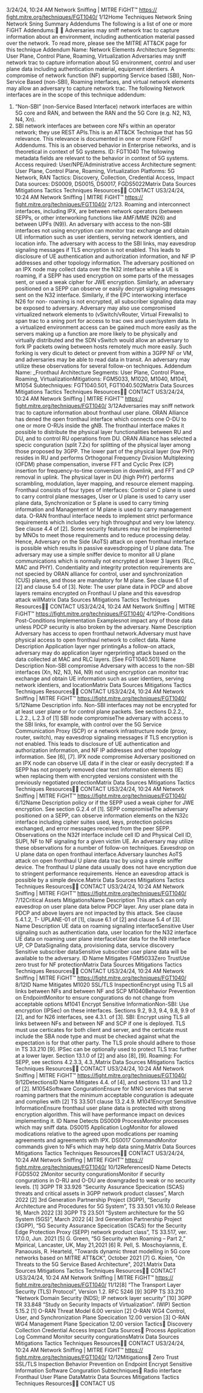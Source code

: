 3/24/24, 10:24 AM Network Sniﬃng | MITRE FiGHT™
https://ﬁght.mitre.org/techniques/FGT1040/ 1/12Home Techniques Network Sni ng
Network Sni ng
Summary
Addendums
The following is a list of one or more FiGHT Addendums:󰅂 󰅂
Adversaries may sniff network tra c to capture information
about an environment, including authentication material
passed over the network. To read more, please see the MITRE
ATT&CK page for this technique
Addendum Name: Network Elements
Architecture Segments: User Plane, Control Plane, Roaming, Virtualization
Adversaries may sniff network tra c to capture information
about 5G environment, control and user plane data including
authentication material, equipment identi ers.
A compromise of network function (NF) supporting Service
based (SBI), Non-Service Based (non-SBI), Roaming
interfaces, and virtual network elements may allow an
adversary to capture network tra c.
The following Network interfaces are in the scope of this
technique addendum:
1. “Non-SBI” (non-Service Based Interface) network interfaces
are within 5G core and RAN, and between the RAN and the
5G Core (e.g. N2, N3, N4, Xn).
2. SBI network interfaces are between core NFs within an
operator network; they use REST APIs.This is an ATT&CK
Technique that has 5G
relevance. This relevance is
documented in one or more
FiGHT Addendums.
This is an observed behavior
in Enterprise networks, and is
theoretical in context of 5G
systems.
ID: FGT1040
The following metadata
fields are relevant to the
behavior in context of 5G
systems.
Access required:
User/NPE/Administrative
access
Architecture segment: User
Plane, Control Plane,
Roaming, Virtualization
Platforms: 5G Network, RAN
Tactics: Discovery,
Collection, Credential
Access, Impact
Data sources: DS0009,
DS0015, DS0017, FGDS5022Matrix Data Sources Mitigations Tactics Techniques Resources󰍝󰇙
CONTACT US3/24/24, 10:24 AM Network Sniﬃng | MITRE FiGHT™
https://ﬁght.mitre.org/techniques/FGT1040/ 2/123. Roaming and interconnect interfaces, including IPX, are
between network operators (between SEPPs, or other
interworking functions like AMF/MME (N26) and between
UPFs (N9)).
An adversary with access to the non-SBI interfaces not using
encryption can monitor tra c exchange and obtain UE
information such as user identi ers, serving network
identi ers, and location info.
The adversary with access to the SBI links, may eavesdrop
signaling messages if TLS encryption is not enabled. This
leads to disclosure of UE authentication and authorization
information, and NF IP addresses and other topology
information.
The adversary positioned on an IPX node may collect data
over the N32 interface while a UE is roaming, if a SEPP has
used encryption on some parts of the messages sent, or used
a weak cipher for JWE encryption. Similarly, an adversary
positioned on a SEPP can observe or easily decrypt signaling
messages sent on the N32 interface.
Similarly, if the EPC interworking interface N26 for non-
roaming is not encrypted, all subscriber signaling data may be
exposed to adversary.
Adversary may also use compromised virtualized network
elements to (vSwitch/vRouter, Virtual Firewalls) to span tra c
to a sni ng port for access to tra c  ows and user/system
data. In a virtualized environment access can be gained much
more easily as the servers making up a function are more
likely to be physically and virtually distributed and the SDN
vSwitch would allow an adversary to fork IP packets  owing
between hosts remotely much more easily. Such forking is
very di cult to detect or prevent from within a 3GPP NF or
VM, and adversaries may be able to read data in transit.
An adversary may utilize these observations for several
follow-on techniques.
Addendum Name: \_Fronthaul
Architecture Segments: User Plane, Control Plane, Roaming, VirtualizationMitigations: FGM5033,
M1020, M1040, M1041,
M1054
Subtechniques:
FGT1040.501, FGT1040.502Matrix Data Sources Mitigations Tactics Techniques Resources󰍝󰇙
CONTACT US3/24/24, 10:24 AM Network Sniﬃng | MITRE FiGHT™
https://ﬁght.mitre.org/techniques/FGT1040/ 3/12Adversaries may sniff network tra c to capture information
about fronthaul user plane.
ORAN Alliance has de ned the open fronthaul interface which
connects one O-DU to one or more O-RUs inside the gNB. The
fronthaul interface makes it possible to distribute the physical
layer functionalities between RU and DU, and to control RU
operations from DU. ORAN Alliance has selected a speci c
con guration (split 7.2x) for splitting of the physical layer
among those proposed by 3GPP. The lower part of the
physical layer (low PHY) resides in RU and performs
Orthogonal Frequency Division Multiplexing (OFDM) phase
compensation, inverse FFT and Cyclic Pre x (CP) insertion for
frequency-to-time conversion in downlink, and FFT and CP
removal in uplink. The physical layer in DU (high PHY)
performs scrambling, modulation, layer mapping, and
resource element mapping. Fronthaul consists of four types
of interfaces: Control or C plane is used to carry control plane
messages, User or U plane is used to carry user plane data,
Synchronization or S plane is used to carry timing information
and Management or M plane is used to carry management
data.
O-RAN fronthaul interface needs to implement strict
performance requirements which includes very high
throughput and very low latency. See clause 4.4 of [2]. Some
security features may not be implemented by MNOs to meet
those requirements and to reduce processing delay. Hence,
Adversary on the Side (AoTS) attack on open fronthaul
interface is possible which results in passive eavesdropping
of U plane data. The adversary may use a simple sniffer
device to monitor all U plane communications which is
normally not encrypted at lower 3 layers (RLC, MAC and PHY).
Con dentiality and integrity protection requirements are not
speci ed by ORAN alliance for control, user and
synchronization (CUS) planes, and those are mandatory for M
plane. See clause 6.1 of [2] and clause 5.4 of [3].
Note: The user plane data in PDCP and above layers remains
encrypted on Fronthaul U plane and this eavesdrop attack willMatrix Data Sources Mitigations Tactics Techniques Resources󰍝󰇙
CONTACT US3/24/24, 10:24 AM Network Sniﬃng | MITRE FiGHT™
https://ﬁght.mitre.org/techniques/FGT1040/ 4/12Pre-Conditions
Post-Conditions
Implementation Examplesnot impact any of those data unless PDCP security is also
broken by the adversary.
Name Description
Adversary has access to open
fronthaul network.Adversary must have
physical access to open
fronthaul network to
collect data.
Name Description
Application layer  nger printingAs a follow-on attack,
adversary may do
application layer
 ngerprinting attack
based on the data
collected at MAC and
RLC layers. [See
FGT1040.501]
Name Description
Non-SBI compromise Adversary with access
to the non-SBI
interfaces (Xn, N2, N3,
N4, N9) not using
encryption can monitor
tra c exchange and
obtain UE information
such as user identi ers,
serving network
identi ers, and locationMatrix Data Sources Mitigations Tactics Techniques Resources󰍝󰇙
CONTACT US3/24/24, 10:24 AM Network Sniﬃng | MITRE FiGHT™
https://ﬁght.mitre.org/techniques/FGT1040/ 5/12Name Description
info. Non-SBI interfaces
may not be encrypted
for at least user plane
or for control plane
packets. See sections
D.2.2., L.2.2., L.2.3 of [1]
SBI node compromiseThe adversary with
access to the SBI links,
for example, with
control over the 5G
Service Communication
Proxy (SCP) or a
network infrastructure
node (proxy, router,
switch), may eavesdrop
signaling messages if
TLS encryption is not
enabled. This leads to
disclosure of UE
authentication and
authorization
information, and NF IP
addresses and other
topology information.
See [6], [7].
IPX node compromise Adversary positioned on
an IPX node can
observe UE data if in
the clear or easily
decrypted: If a SEPP
has not properly
removed clear text
information elements
(IE) when replacing
them with encrypted
versions consistent with
the previously
negotiated protectionMatrix Data Sources Mitigations Tactics Techniques Resources󰍝󰇙
CONTACT US3/24/24, 10:24 AM Network Sniﬃng | MITRE FiGHT™
https://ﬁght.mitre.org/techniques/FGT1040/ 6/12Name Description
policy or if the SEPP
used a weak cipher for
JWE encryption. See
section G.2.4 of [1].
SEPP compromiseThe adversary
positioned on a SEPP,
can observe
information elements
on the N32c interface
including cipher suites
used, keys, protection
policies exchanged, and
error messages received
from the peer SEPP.
Observations on the
N32f interface include
cell ID and Physical Cell
ID, SUPI, NF to NF
signaling for a given
victim UE. An adversary
may utilize these
observations for a
number of follow-on
techniques.
Eavesdrop on U plane data on
open fronthaul interface.Adversary launches
AoTS attack on open
fronthaul U plane data
tra c by using a simple
sniffer device. The
fronthaul U plane data
usually does not have
encryption due to
stringent performance
requirements. Hence an
eavesdrop attack is
possible by a simple
device.Matrix Data Sources Mitigations Tactics Techniques Resources󰍝󰇙
CONTACT US3/24/24, 10:24 AM Network Sniﬃng | MITRE FiGHT™
https://ﬁght.mitre.org/techniques/FGT1040/ 7/12Critical Assets
MitigationsName Description
This attack can only
eavesdrop on user
plane data below PDCP
layer. Any user plane
data in PDCP and
above layers are not
impacted by this attack.
See clause 5.4.1.2, T-
UPLANE-01 of [1],
clause 6.1 of [2] and
clause 5.4 of [3].
Name Description
UE data on roaming signaling
interfaceSensitive User signaling
such as authentication
data, user location for
the N32 interface
UE data on roaming user plane
interfaceUser data for the N9
interface
UP, CP DataSignaling data,
provisioning data,
service discovery
Sensitive subscriber dataSensitive subscriber
user plane data will be
available to the
adversary.
ID Name Mitigates
FGM5033Zero TrustUse zero trust for NF
protectionMatrix Data Sources Mitigations Tactics Techniques Resources󰍝󰇙
CONTACT US3/24/24, 10:24 AM Network Sniﬃng | MITRE FiGHT™
https://ﬁght.mitre.org/techniques/FGT1040/ 8/12ID Name Mitigates
M1020 SSL/TLS InspectionEncrypt using TLS all
links between NFs and
between NF and SCP
M1040Behavior Prevention
on EndpointMonitor to ensure
con gurations do not
change from
acceptable options
M1041 Encrypt Sensitive
InformationNon-SBI: Use encryption
(IPSec) on these
interfaces. Sections 9.2,
9.3, 9.4, 9.8, 9.9 of [2],
and for N26 interfaces,
see 4.3.1. of [3].
SBI: Encrypt using TLS
all links between NFs
and between NF and
SCP if one is deployed.
TLS must use
certi cates for both
client and server, and
the certi cate must
include the SBA node
type and must be
checked against what
the expectation is for
that other party. The
TLS pro le should
adhere to those in TS
33.210 [9]. IPSec can be
optionally used to
protect TLS tra c
further at a lower layer.
Section 13.1.0 of [2]
and also [8], [9].
Roaming: For SEPP, see
sections 4.2.3.3, 4.3.,Matrix Data Sources Mitigations Tactics Techniques Resources󰍝󰇙
CONTACT US3/24/24, 10:24 AM Network Sniﬃng | MITRE FiGHT™
https://ﬁght.mitre.org/techniques/FGT1040/ 9/12DetectionsID Name Mitigates
4.4. of [4], and sections
13.1 and 13.2 of [2].
M1054Software
Con gurationEnsure for MNO
services that serve
roaming partners that
the minimum
acceptable
con guration is
adequate and complies
with [2] TS 33.501
clause 13.2.4.9.
M1041Encrypt Sensitive
InformationEnsure fronthaul user
plane data is protected
with strong encryption
algorithm. This will
have performance
impact on devices
implementing it.
ID Name Detects
DS0009 ProcessMonitor processes
which may sniff data.
DS0015 Application LogMonitor for allowed
modi cations relative to
the agreed upon
modi cations per
roaming agreements
and agreements with
IPX.
DS0017 CommandMonitor commands
given to NFs which may
help data sni ng.Matrix Data Sources Mitigations Tactics Techniques Resources󰍝󰇙
CONTACT US3/24/24, 10:24 AM Network Sniﬃng | MITRE FiGHT™
https://ﬁght.mitre.org/techniques/FGT1040/ 10/12ReferencesID Name Detects
FGDS502
2Monitor security
con gurationsMonitor if security
con gurations in O-RU
and O-DU are
downgraded to weak or
no security levels.
[1] 3GPP TR 33.926 “Security Assurance Speci cation (SCAS)
threats and critical assets in 3GPP network product classes”,
March 2022
[2] 3rd Generation Partnership Project (3GPP), “Security
Architecture and Procedures for 5G System”, TS 33.501
v16.10.0 Release 16, March 2022
[3] 3GPP TS 23.501 “System architecture for the 5G System
(5GS)”, March 2022
[4] 3rd Generation Partnership Project (3GPP), “5G Security
Assurance Speci cation (SCAS) for the Security Edge
Protection Proxy (SEPP) network product class”, TS 33.517,
ver. 17.0.0, Jun. 2021
[5] G. Green, “5G Security when Roaming – Part 2,” Mpirical,
Lancaster, UK, May 21,2021
[6] R. Pell, S. Moschoyiannis, E. Panaousis, R. Heart eld,
“Towards dynamic threat modelling in 5G core networks
based on MITRE ATT&CK”, October 2021
[7] G. Koien, "On Threats to the 5G Service Based Architecture",
2021.Matrix Data Sources Mitigations Tactics Techniques Resources󰍝󰇙
CONTACT US3/24/24, 10:24 AM Network Sniﬃng | MITRE FiGHT™
https://ﬁght.mitre.org/techniques/FGT1040/ 11/12[8] “The Transport Layer Security (TLS) Protocol”, Version 1.2.
RFC 5246
[9] 3GPP TS 33.210 “Network Domain Security (NDS); IP
network layer security”
[10] 3GPP TR 33.848 “Study on Security Impacts of
Virtualization”. (WIP) Section 5.15.2
[1] O-RAN Threat Model 6.00 version
[2] O-RAN WG4 Control, User, and Synchronization Plane
Speci cation 12.00 version
[3] O-RAN WG4 Management Plane Speci cation 12.00
version
Tactics󰅀
Discovery
Collection
Credential Access
Impact
Data Sources󰅀
Process
Application Log
Command
Monitor security con gurationsMatrix Data Sources Mitigations Tactics Techniques Resources󰍝󰇙
CONTACT US3/24/24, 10:24 AM Network Sniﬃng | MITRE FiGHT™
https://ﬁght.mitre.org/techniques/FGT1040/ 12/12Mitigations󰅀
Zero Trust
SSL/TLS Inspection
Behavior Prevention on Endpoint
Encrypt Sensitive Information
Software Con guration
Subtechniques󰅀
Radio interface
Fronthaul User Plane DataMatrix Data Sources Mitigations Tactics Techniques Resources󰍝󰇙
CONTACT US